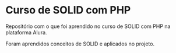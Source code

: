 # Curso de SOLID com PHP

Repositório com o que foi aprendido no curso de SOLID com PHP na plataforma Alura.

Foram aprendidos conceitos de SOLID e aplicados no projeto.